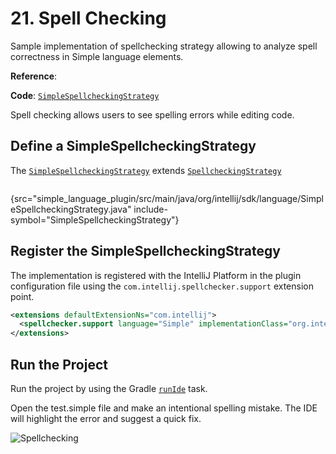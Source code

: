 # 21. Spell Checking

<!-- Copyright 2000-2023 JetBrains s.r.o. and contributors. Use of this source code is governed by the Apache 2.0 license. -->

<link-summary>Sample implementation of spellchecking strategy allowing to analyze spell correctness in Simple language elements.</link-summary>

<include from="language_and_filetype.md" element-id="custom_language_tutorial_header"></include>

<tldr>

**Reference**: [](spell_checking.md)

**Code**: [`SimpleSpellcheckingStrategy`](%gh-sdk-samples%/simple_language_plugin/src/main/java/org/intellij/sdk/language/SimpleSpellcheckingStrategy.java)

</tldr>

Spell checking allows users to see spelling errors while editing code.

## Define a SimpleSpellcheckingStrategy

The [`SimpleSpellcheckingStrategy`](%gh-sdk-samples%/simple_language_plugin/src/main/java/org/intellij/sdk/language/SimpleSpellcheckingStrategy.java) extends
[`SpellcheckingStrategy`](%gh-ic%/spellchecker/src/com/intellij/spellchecker/tokenizer/SpellcheckingStrategy.java)

```java
```
{src="simple_language_plugin/src/main/java/org/intellij/sdk/language/SimpleSpellcheckingStrategy.java" include-symbol="SimpleSpellcheckingStrategy"}

## Register the SimpleSpellcheckingStrategy

The implementation is registered with the IntelliJ Platform in the plugin
configuration file using the `com.intellij.spellchecker.support` extension point.

```xml
<extensions defaultExtensionNs="com.intellij">
  <spellchecker.support language="Simple" implementationClass="org.intellij.sdk.language.SimpleSpellcheckingStrategy"/>
</extensions>
```

## Run the Project

Run the project by using the Gradle [`runIde`](creating_plugin_project.md#使用runIde-Gradle任务运行插件) task.

Open the <path>test.simple</path> file and make an intentional spelling mistake.
The IDE will highlight the error and suggest a quick fix.

![Spellchecking](spell_checking.png)
